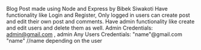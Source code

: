 Blog Post made using Node and Express by Bibek Siwakoti
Have functionality like Login and Register, Only logged in users can create post and edit their own post and comments.
Have admin functionality like create and edit users and delete them as well.
Admin Credentials: admin@gmail.com , admin
Any Users Credentials: "name"@gmail.com "name" //name depending on the user